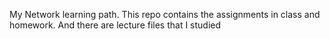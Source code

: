 My Network learning path.
This repo contains the assignments in class and homework.
And there are lecture files that I studied
